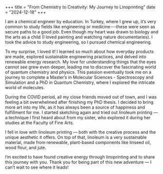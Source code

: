 +++
title = "From Chemistry to Creativity: My Journey to Linoprinting"
date = "2024-12-18"
+++

I am a chemical engineer by education. In Turkey, where I grew up, it’s very common to study fields like engineering or medicine---these were seen as secure paths to a good job. Even though my heart was drawn to biology and the arts as a child (I loved painting and watching nature documentaries). I took the advice to study engineering, so I pursued chemical engineering.

To my surprise, I loved it! I learned so much about how everyday products are made, explored sustainable engineering practices, and delved into renewable energy research. My love for understanding things that the eyes cannot see grew even deeper, leading me to discover the fascinating world of quantum chemistry and physics. This passion eventually took me on a journey to complete a Master’s in Molecular Sciences - Spectroscopy and Simulation and a PhD in Quantum Chemistry, where I explored the intricate world of molecules.

During the COVID period, all my close friends moved out of town, and I was feeling a bit overwhelmed after finishing my PhD thesis. I decided to bring more art into my life, as it has always been a source of happiness and fulfillment for me. I started sketching again and tried out linoleum printing — a technique I first heard about from my sister, who explored it during her studies at the Faculty of Fine Arts.

I fell in love with linoleum printing — both with the creative process and the unique aesthetic it offers. On top of that, linoleum is a very sustainable material, made from renewable, plant-based components like linseed oil, wood flour, and jute.

I’m excited to have found creative energy through linoprinting and to share this journey with you. Thank you for being part of this new adventure — I can’t wait to see where it leads!
